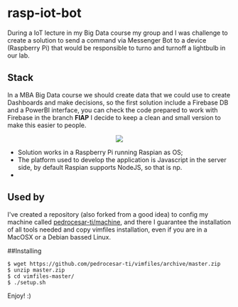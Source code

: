 # rasp-iot-bot
During a IoT lecture in my Big Data course my group and I was challenge to create a solution to send a command via Messenger Bot to a device (Raspberry Pi) that would be responsible to turno and turnoff a lightbulb in our lab.

Stack
----------
In a MBA Big Data course we should create data that we could use to create Dashboards and make decisions, so the first solution include a Firebase DB and a PowerBI interface, you can check the code prepared to work with Firebase in the branch **FIAP** I decide to keep a clean and small version to make this easier to people.

<p align="center"><img src="https://dl.dropboxusercontent.com/s/yltx62pbv5tktu7/Screen%20Shot%202017-02-24%20at%2016.39.29.png"Projects"></p>

- Solution works in a Raspberry Pi running Raspian as OS;
- The platform used to develop the application is Javascript in the server side, by default Raspian supports NodeJS, so that is np.
- 



Used by
----------
I've created a repository (also forked from a good idea) to config my machine called [pedrocesar-ti/machine](https://github.com/pedrocesar-ti/machine), and there I guarantee the installation of all tools needed and copy vimfiles installation, even if you are in a MacOSX or a Debian bassed Linux.

##Installing
```console
$ wget https://github.com/pedrocesar-ti/vimfiles/archive/master.zip
$ unzip master.zip
$ cd vimfiles-master/
$ ./setup.sh
```

Enjoy! :)
